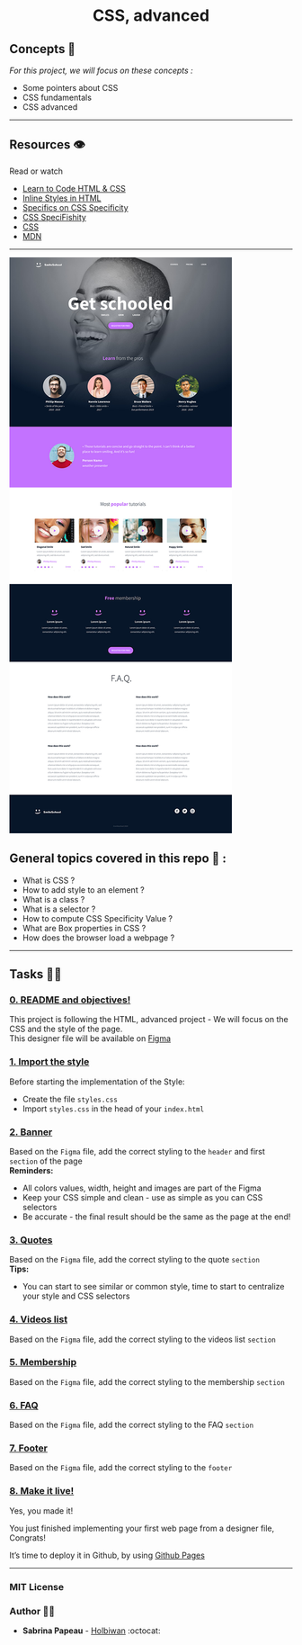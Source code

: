 <h1 align="center">CSS, advanced</h1>

## Concepts 📌 

*For this project, we will focus on these concepts :*
- Some pointers about CSS
- CSS fundamentals
- CSS advanced

---

## Resources 👁️
Read or watch 
* [Learn to Code HTML & CSS](https://learn.shayhowe.com/html-css/)
* [Inline Styles in HTML](https://www.codecademy.com/article/html-inline-styles)
* [Specifics on CSS Specificity](https://css-tricks.com/specifics-on-css-specificity/)
* [CSS SpeciFishity](http://www.standardista.com/cgi-sys/suspendedpage.cgi)
* [CSS](https://developer.mozilla.org/en-US/docs/Learn/CSS)
* [MDN](https://developer.mozilla.org/en-US/)

---

![image1](./images/image1.jpg)

## General topics covered in this repo 🎯 :
- What is CSS ?
- How to add style to an element ?
- What is a class ?
- What is a selector ?
- How to compute CSS Specificity Value ?
- What are Box properties in CSS ?
- How does the browser load a webpage ?

---

## Tasks 👩‍💻 
### [0. README and objectives!](./README.md)
This project is following the HTML, advanced project - We will focus on the CSS and the style of the page.  
This designer file will be available on [Figma](https://www.figma.com/files/recent?fuid=1111140545816856971)  

### [1. Import the style](./styles.css)
Before starting the implementation of the Style:

  - Create the file `styles.css`
  - Import `styles.css` in the head of your `index.html`

### [2. Banner](./styles.css)
Based on the `Figma` file, add the correct styling to the `header` and first `section` of the page  
**Reminders:**
  - All colors values, width, height and images are part of the Figma
  - Keep your CSS simple and clean - use as simple as you can CSS selectors
  - Be accurate - the final result should be the same as the page at the end!

### [3. Quotes](./styles.css)
Based on the `Figma` file, add the correct styling to the quote `section`  
**Tips:**
  - You can start to see similar or common style, time to start to centralize your style and CSS selectors

### [4. Videos list](./styles.css)
Based on the `Figma` file, add the correct styling to the videos list `section`

### [5. Membership](./styles.css)
Based on the `Figma` file, add the correct styling to the membership `section`

### [6. FAQ](./styles.css)
Based on the `Figma` file, add the correct styling to the FAQ `section`

### [7. Footer](./styles.css)
Based on the `Figma` file, add the correct styling to the `footer`

### [8. Make it live!]()
Yes, you made it!

You just finished implementing your first web page from a designer file, Congrats!

It’s time to deploy it in Github, by using [Github Pages](https://pages.github.com)

---

### MIT License


### Author 🙎‍♂️
- **Sabrina Papeau** - [Holbiwan](https://github.com/Holbiwan) :octocat:





